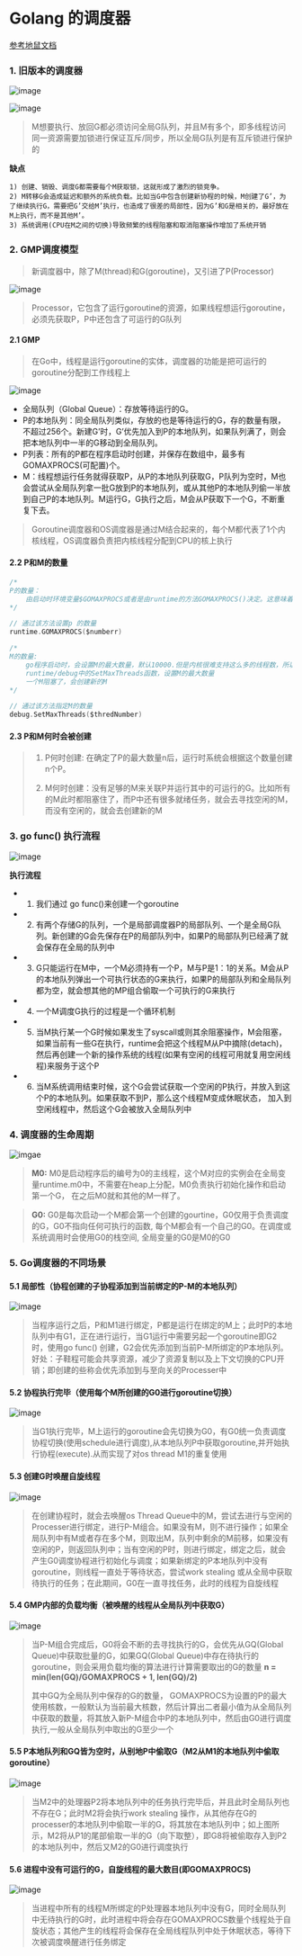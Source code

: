 # Golang 的调度器

[参考地鼠文档](https://www.topgoer.cn/docs/golangxiuyang/golangxiuyang-1cmeduvk27bo0)

### 1. 旧版本的调度器

![image](./image/gm.png)

![image](./image/old%E8%B0%83%E5%BA%A6%E5%99%A8.png)

> M想要执行、放回G都必须访问全局G队列，并且M有多个，即多线程访问同一资源需要加锁进行保证互斥/同步，所以全局G队列是有互斥锁进行保护的

**缺点**
```text
1) 创建、销毁、调度G都需要每个M获取锁，这就形成了激烈的锁竞争。
2) M转移G会造成延迟和额外的系统负载。比如当G中包含创建新协程的时候，M创建了G’，为了继续执行G，需要把G’交给M’执行，也造成了很差的局部性，因为G’和G是相关的，最好放在M上执行，而不是其他M’。
3) 系统调用(CPU在M之间的切换)导致频繁的线程阻塞和取消阻塞操作增加了系统开销
```

### 2. GMP调度模型
> 新调度器中，除了M(thread)和G(goroutine)，又引进了P(Processor)

![image](./image/gmp.png)

> Processor，它包含了运行goroutine的资源，如果线程想运行goroutine，必须先获取P，P中还包含了可运行的G队列

#### 2.1 GMP
> 在Go中，线程是运行goroutine的实体，调度器的功能是把可运行的goroutine分配到工作线程上

![image](./image/GMP-%E8%B0%83%E5%BA%A6.png)

- 全局队列（Global Queue）：存放等待运行的G。
- P的本地队列：同全局队列类似，存放的也是等待运行的G，存的数量有限，不超过256个。新建G’时，G’优先加入到P的本地队列，如果队列满了，则会把本地队列中一半的G移动到全局队列。
- P列表：所有的P都在程序启动时创建，并保存在数组中，最多有GOMAXPROCS(可配置)个。
- M：线程想运行任务就得获取P，从P的本地队列获取G，P队列为空时，M也会尝试从全局队列拿一批G放到P的本地队列，或从其他P的本地队列偷一半放到自己P的本地队列。M运行G，G执行之后，M会从P获取下一个G，不断重复下去。

> Goroutine调度器和OS调度器是通过M结合起来的，每个M都代表了1个内核线程，OS调度器负责把内核线程分配到CPU的核上执行



#### 2.2 P和M的数量
```go
/*
P的数量：
    由启动时环境变量$GOMAXPROCS或者是由runtime的方法GOMAXPROCS()决定。这意味着在程序执行的任意时刻都只有$GOMAXPROCS个goroutine在同时运行。
*/

// 通过该方法设置p 的数量
runtime.GOMAXPROCS($numberr)

/*
M的数量:
    go程序启动时，会设置M的最大数量，默认10000.但是内核很难支持这么多的线程数，所以这个限制可以忽略。
    runtime/debug中的SetMaxThreads函数，设置M的最大数量
    一个M阻塞了，会创建新的M
*/

// 通过该方法指定M的数量
debug.SetMaxThreads($thredNumber)
```
#### 2.3 P和M何时会被创建
> 1. P何时创建: 在确定了P的最大数量n后，运行时系统会根据这个数量创建n个P。
>
> 2. M何时创建：没有足够的M来关联P并运行其中的可运行的G。比如所有的M此时都阻塞住了，而P中还有很多就绪任务，就会去寻找空闲的M，而没有空闲的，就会去创建新的M

### 3. go func() 执行流程

![image](./image/go-func%E8%B0%83%E5%BA%A6%E5%91%A8%E6%9C%9F.png)

**执行流程**
- 1. 我们通过 go func()来创建一个goroutine
- 2. 有两个存储G的队列，一个是局部调度器P的局部队列、一个是全局G队列。新创建的G会先保存在P的局部队列中，如果P的局部队列已经满了就会保存在全局的队列中
- 3. G只能运行在M中，一个M必须持有一个P，M与P是1：1的关系。M会从P的本地队列弹出一个可执行状态的G来执行，如果P的局部队列和全局队列都为空，就会想其他的MP组合偷取一个可执行的G来执行
- 4. 一个M调度G执行的过程是一个循环机制
- 5. 当M执行某一个G时候如果发生了syscall或则其余阻塞操作，M会阻塞，如果当前有一些G在执行，runtime会把这个线程M从P中摘除(detach)，然后再创建一个新的操作系统的线程(如果有空闲的线程可用就复用空闲线程)来服务于这个P
- 6. 当M系统调用结束时候，这个G会尝试获取一个空闲的P执行，并放入到这个P的本地队列。如果获取不到P，那么这个线程M变成休眠状态， 加入到空闲线程中，然后这个G会被放入全局队列中

### 4. 调度器的生命周期

![imgae](./image/go%E8%B0%83%E5%BA%A6%E5%99%A8%E7%94%9F%E5%91%BD%E5%91%A8%E6%9C%9F.png)

> **M0:** M0是启动程序后的编号为0的主线程，这个M对应的实例会在全局变量runtime.m0中，不需要在heap上分配，M0负责执行初始化操作和启动第一个G， 在之后M0就和其他的M一样了。

> **G0:** G0是每次启动一个M都会第一个创建的gourtine，G0仅用于负责调度的G，G0不指向任何可执行的函数, 每个M都会有一个自己的G0。在调度或系统调用时会使用G0的栈空间, 全局变量的G0是M0的G0

### 5. Go调度器的不同场景
#### 5.1 局部性（协程创建的子协程添加到当前绑定的P-M的本地队列）

![image](./image/gmp%E5%9C%BA%E6%99%AF1.png)

> 当程序运行之后，P和M1进行绑定，P都是运行在绑定的M上；此时P的本地队列中有G1，正在进行运行，当G1运行中需要另起一个goroutine即G2时，使用go func() 创建，G2会优先添加到当前P-M所绑定的P本地队列。好处：子鞋程可能会共享资源，减少了资源复制以及上下文切换的CPU开销；即创建的些称会优先添加到与至向关的Processer中

#### 5.2 协程执行完毕（使用每个M所创建的G0进行goroutine切换）

![image](./image/gmp%E5%9C%BA%E6%99%AF2.png)

> 当G1执行完毕，M上运行的goroutine会先切换为G0，有G0统一负责调度协程切换(使用schedule进行调度),从本地队列P中获取goroutine,并开始执行协程(execute).从而实现了对os thread M1的重复使用

#### 5.3 创建G时唤醒自旋线程

![image](./image/gmp%E5%9C%BA%E6%99%AF3.png)

> 在创建协程时，就会去唤醒os Thread Queue中的M，尝试去进行与空闲的Processer进行绑定，进行P-M组合。如果没有M，则不进行操作；如果全局队列中有M或者存在多个M，则取出M，队列中剩余的M前移，如果没有空闲的P，则返回队列中；当有空闲的P时，则进行绑定，绑定之后，就会产生G0调度协程进行初始化与调度；如果新绑定的P本地队列中没有goroutine，则线程一直处于等待状态，尝试work stealing 或从全局中获取待执行的任务；在此期间，G0在一直寻找任务，此时的线程为自旋线程

#### 5.4 GMP内部的负载均衡（被唤醒的线程从全局队列中获取G）

![image](./image/gmp%E5%9C%BA%E6%99%AF4.png)

> 当P-M组合完成后，G0将会不断的去寻找执行的G，会优先从GQ(Global Queue)中获取批量的G，如果GQ(Global Queue)中存在待执行的goroutine，则会采用负载均衡的算法进行计算需要取出的G的数量
> **n = min(len(GQ)/GOMAXPROCS + 1, len(GQ)/2)**
>
>其中GQ为全局队列中保存的G的数量， GOMAXPROCS为设置的P的最大使用核数，一般默认为当前最大核数，然后计算出二者最小值为从全局队列中获取的数量，将其放入新P-M组合中P的本地队列中，然后由G0进行调度执行,一般从全局队列中取出的G至少一个

#### 5.5 P本地队列和GQ皆为空时，从别地P中偷取G（M2从M1的本地队列中偷取goroutine）

![image](./image/gmp%E5%9C%BA%E6%99%AF5.png)

> 当M2中的处理器P2将本地队列中的任务执行完毕后，并且此时全局队列也不存在G；此时M2将会执行work stealing 操作，从其他存在G的processer的本地队列中偷取一半的G，将其放在本地队列中；如上图所示，M2将从P1的尾部偷取一半的G（向下取整），即G8将被偷取存入到P2的本地队列中，然后又M2的G0进行调度执行

#### 5.6 进程中没有可运行的G，自旋线程的最大数目(即GOMAXPROCS)

![image](./image/gmp%E5%9C%BA%E6%99%AF6.png)

>  当进程中所有的线程M所绑定的P处理器本地队列中没有G，同时全局队列中无待执行的G时，此时进程中将会存在GOMAXPROCS数量个线程处于自旋状态；其他产生的线程将会保存在全局线程队列中处于休眠状态，等待下次被调度唤醒进行任务绑定